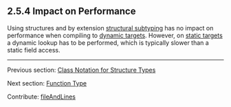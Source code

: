 ## 2.5.4 Impact on Performance

Using structures and by extension [structural subtyping](type-system-structural-subtyping.md) has no impact on performance when compiling to [dynamic targets](dictionary.md#dynamic-target). However, on [static targets](dictionary.md#static-target) a dynamic lookup has to be performed, which is typically slower than a static field access.

---

Previous section: [Class Notation for Structure Types](types-structure-class-notation.md)

Next section: [Function Type](types-function.md)

Contribute: [fileAndLines](https://github.com/HaxeFoundation/HaxeManual/blob/master/02-types.tex#L474-474)